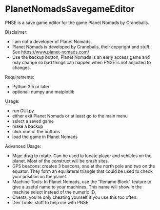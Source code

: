 # PlanetNomadsSavegameEditor
PNSE is a save game editor for the game Planet Nomads by Craneballs.

Disclaimer:
- I am not a developer of Planet Nomads.
- Planet Nomads is developed by Craneballs, their copyright and stuff. See https://www.planet-nomads.com/
- Use the backup button, Planet Nomads is an early access game and may change so bad things can happen when PNSE is not adjusted to changes.

Requirements:
- Python 3.5 or later
- optional: numpy and matplotlib

Usage:
- run GUI.py
- either exit Planet Nomads or at least go to the main menu
- select a saved game
- make a backup
- click one of the buttons
- load the game in Planet Nomads

Advanced Usage:
- Map: drag to rotate. Can be used to locate player and vehicles on the planet. Most of the construct will be crash sites.
- GPS beacons: creates 3 beacons, one at the north pole and two on the equator. They form an equilateral triangle that could be used to check your position on the planet.
- Machine Tools: In Planet Nomads, use the "Rename Block" feature to give a useful name to your machines. This name will show in the machine select instead of the numeric ID.
- Cheats: you're only cheating yourself if you use this too often. 
- Dev Tools: stuff to help me with PNSE.
